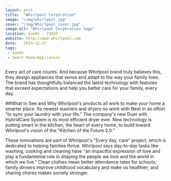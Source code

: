 ```yaml
---
layout: post
title:  "Whirlpool Corporation"
image: "/img/whirlpool.jpg"
cover: "/img/Whirlpool_cover.jpg"
image-alt: "Whirlpool Corporation logo"
location: Sands - 73937
website: http://www.whirlpool.com
date:   2014-12-17
tags:
 - Sands
 - Smart Home/Appliances
---
```


Every act of care counts. And because Whirlpool brand truly believes this, they design appliances that sense and adapt to the way your family lives. The brand has thoughtfully balanced the latest technology with features that exceed expectations and help you better care for your family, every day.

##What to See and Why
Whirlpool's products all work to make your home a smarter place. Its newest washers and dryers no work with Nest in an effort "to sync your laundry with your life." The company's new Duet with HybridCare System is its most efficient dryer ever. New technology is putting smart in the kitchen, the heart of every home, to build toward Whirlpool's vision of the "Kitchen of the Future 2.0."

These innovations are part of Whirlpool's "Every day, care" project, which is dedicated to helping families thrive. Whirlpool says day-to-day tasks like washing, cooking and cleaning have "an impactful expression of love and play a fundamental role in shaping the people we love and the world in which we live." Clean clothes mean better attendance rates for schools; family dinners improve childhood vocabulary and make us healthier; and sharing chores makes society stronger.